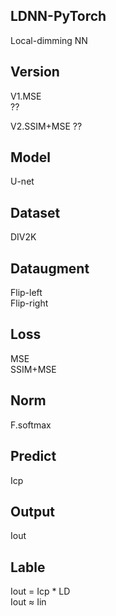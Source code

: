 ## LDNN-PyTorch
Local-dimming NN

## Version
V1.MSE  
??

V2.SSIM+MSE
??

## Model
U-net

## Dataset
DIV2K

## Dataugment 
Flip-left  
Flip-right
 
## Loss
MSE  
SSIM+MSE

## Norm
F.softmax

## Predict
Icp

## Output
Iout

## Lable
Iout = Icp * LD   
Iout ≈ Iin 



